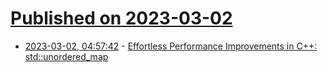 # [Published on 2023-03-02](index.md)

* [2023-03-02, 04:57:42](https://lobste.rs/s/b1ygpn/effortless_performance_improvements_c) - [Effortless Performance Improvements in C++: std::unordered_map](https://julien.jorge.st/posts/en/effortless-performance-improvements-in-cpp-std-unordered_map/)
